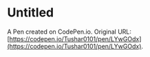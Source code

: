 # Untitled

A Pen created on CodePen.io. Original URL: [https://codepen.io/Tushar0101/pen/LYwGOdx](https://codepen.io/Tushar0101/pen/LYwGOdx).

